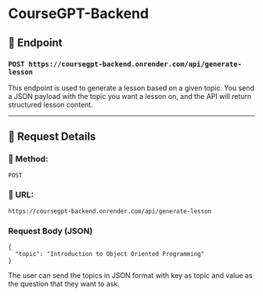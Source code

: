 ﻿# CourseGPT-Backend

## 📍 Endpoint

### `POST https://coursegpt-backend.onrender.com/api/generate-lesson`

This endpoint is used to generate a lesson based on a given topic. You send a JSON payload with the topic you want a lesson on, and the API will return structured lesson content.

---

## 📝 Request Details

### 🔹 Method:
`POST`

### 🔹 URL:
`https://coursegpt-backend.onrender.com/api/generate-lesson`

### Request Body (JSON)
```
{
  "topic": "Introduction to Object Oriented Programming"
}
```
The user can send the topics in JSON format with key as topic and value as the question that they want to ask.
